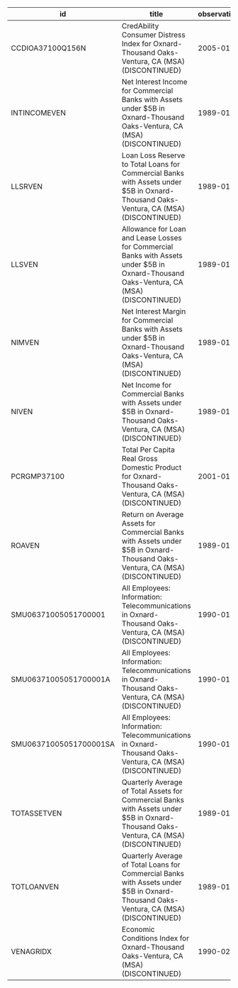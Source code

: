 | id                     | title                                                                                                                                   | observation_start   | observation_end   |
|------------------------|-----------------------------------------------------------------------------------------------------------------------------------------|---------------------|-------------------|
| CCDIOA37100Q156N       | CredAbility Consumer Distress Index for Oxnard-Thousand Oaks-Ventura, CA (MSA) (DISCONTINUED)                                           | 2005-01-01          | 2013-01-01        |
| INTINCOMEVEN           | Net Interest Income for Commercial Banks with Assets under $5B in Oxnard-Thousand Oaks-Ventura, CA (MSA) (DISCONTINUED)                 | 1989-01-01          | 2019-10-01        |
| LLSRVEN                | Loan Loss Reserve to Total Loans for Commercial Banks with Assets under $5B in Oxnard-Thousand Oaks-Ventura, CA (MSA) (DISCONTINUED)    | 1989-01-01          | 2017-07-01        |
| LLSVEN                 | Allowance for Loan and Lease Losses for Commercial Banks with Assets under $5B in Oxnard-Thousand Oaks-Ventura, CA (MSA) (DISCONTINUED) | 1989-01-01          | 2019-10-01        |
| NIMVEN                 | Net Interest Margin for Commercial Banks with Assets under $5B in Oxnard-Thousand Oaks-Ventura, CA (MSA) (DISCONTINUED)                 | 1989-01-01          | 2019-10-01        |
| NIVEN                  | Net Income for Commercial Banks with Assets under $5B in Oxnard-Thousand Oaks-Ventura, CA (MSA) (DISCONTINUED)                          | 1989-01-01          | 2019-10-01        |
| PCRGMP37100            | Total Per Capita Real Gross Domestic Product for Oxnard-Thousand Oaks-Ventura, CA (MSA) (DISCONTINUED)                                  | 2001-01-01          | 2017-01-01        |
| ROAVEN                 | Return on Average Assets for Commercial Banks with Assets under $5B in Oxnard-Thousand Oaks-Ventura, CA (MSA) (DISCONTINUED)            | 1989-01-01          | 2019-10-01        |
| SMU06371005051700001   | All Employees: Information: Telecommunications in Oxnard-Thousand Oaks-Ventura, CA (MSA) (DISCONTINUED)                                 | 1990-01-01          | 2014-12-01        |
| SMU06371005051700001A  | All Employees: Information: Telecommunications in Oxnard-Thousand Oaks-Ventura, CA (MSA) (DISCONTINUED)                                 | 1990-01-01          | 2013-01-01        |
| SMU06371005051700001SA | All Employees: Information: Telecommunications in Oxnard-Thousand Oaks-Ventura, CA (MSA) (DISCONTINUED)                                 | 1990-01-01          | 2014-12-01        |
| TOTASSETVEN            | Quarterly Average of Total Assets for Commercial Banks with Assets under $5B in Oxnard-Thousand Oaks-Ventura, CA (MSA) (DISCONTINUED)   | 1989-01-01          | 2019-10-01        |
| TOTLOANVEN             | Quarterly Average of Total Loans for Commercial Banks with Assets under $5B in Oxnard-Thousand Oaks-Ventura, CA (MSA) (DISCONTINUED)    | 1989-01-01          | 2019-10-01        |
| VENAGRIDX              | Economic Conditions Index for Oxnard-Thousand Oaks-Ventura, CA (MSA) (DISCONTINUED)                                                     | 1990-02-01          | 2019-12-01        |